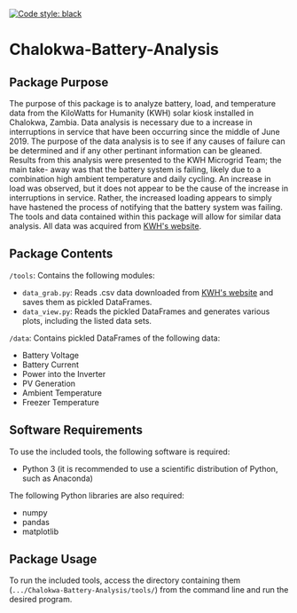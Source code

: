 [![Code style: black](https://img.shields.io/badge/code%20style-black-000000.svg)](https://github.com/psf/black)

# Chalokwa-Battery-Analysis

## Package Purpose
The purpose of this package is to analyze battery, load, and temperature data from the KiloWatts for Humanity (KWH) solar kiosk
installed in Chalokwa, Zambia. Data analysis is necessary due to a increase in interruptions in service that have been occurring
since the middle of June 2019. The purpose of the data analysis is to see if any causes of failure can be determined and if any
other pertinant information can be gleaned. Results from this analysis were presented to the KWH Microgrid Team; the main take-
away was that the battery system is failing, likely due to a combination high ambient temperature and daily cycling. An increase
in load was observed, but it does not appear to be the cause of the increase in interruptions in service. Rather, the increased
loading appears to simply have hastened the process of notifying that the battery system was failing. The tools and data
contained within this package will allow for similar data analysis. All data was acquired from [KWH's website](http://kw4h.org/?orgId=2).

## Package Contents
`/tools`: Contains the following modules:
- `data_grab.py`: Reads .csv data downloaded from [KWH's website](http://kw4h.org/?orgId=2) and saves them as pickled DataFrames.
- `data_view.py`: Reads the pickled DataFrames and generates various plots, including the listed data sets.

`/data`: Contains pickled DataFrames of the following data:
- Battery Voltage
- Battery Current
- Power into the Inverter
- PV Generation
- Ambient Temperature
- Freezer Temperature

## Software Requirements
To use the included tools, the following software is required:
- Python 3 (it is recommended to use a scientific distribution of Python, such as Anaconda)

The following Python libraries are also required:
- numpy
- pandas
- matplotlib

## Package Usage
To run the included tools, access the directory containing them (`.../Chalokwa-Battery-Analysis/tools/`) from the command line and
run the desired program.
